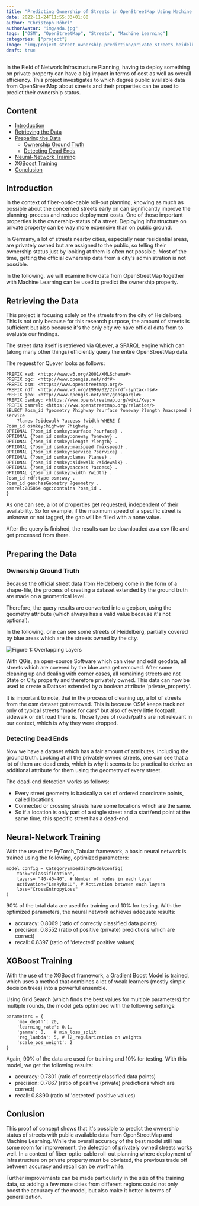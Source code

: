 ```yaml
---
title: "Predicting Ownership of Streets in OpenStreetMap Using Machine Learning"
date: 2022-11-24T11:55:33+01:00
author: "Christoph Röhrl"
authorAvatar: "img/ada.jpg"
tags: ["OSM", "OpenStreetMap", "Streets", "Machine Learning"]
categories: ["project"]
image: "img/project_street_ownership_prediction/private_streets_heidelberg.png"
draft: true
---
```


In the Field of Network Infrastructure Planning, having to deploy something on
private property can have a big impact in terms of cost as well as overall efficiency.
This project investigates to which degree public available data from
OpenStreetMap about streets and their properties can be used to predict their ownership status.

<!--more-->

## Content

+ [Introduction](#introduction)
+ [Retrieving the Data](#retrieving-the-data)
+ [Preparing the Data](#preparing-the-data)
    - [Ownership Ground Truth](#ownership-ground-truth)
    - [Detecting Dead Ends](#detecting-dead-ends)
+ [Neural-Network Training](#neural-network-training)
+ [XGBoost Training](#xgboost-training)
+ [Conclusion](#conlusion)

## Introduction

In the context of fiber-optic-cable roll-out planning, knowing as much as possible about the concerned streets early on can
significantly improve the planning-process and reduce deployment costs. One of those important properties is the
ownership-status of a street. Deploying infrastructure on private property can be way more expensive than on public ground.

In Germany, a lot of streets nearby cities, especially near residential areas, are privately owned but are assigned to the public,
so telling their ownership status just by looking at them is often not possible. Most of the time, getting the official ownership data from a city's administration is not possible.

In the following, we will examine how data from OpenStreetMap together with Machine Learning can be used to predict the ownership property.

## Retrieving the Data

This project is focusing solely on the streets from the city of Heidelberg. This is not only because for this research purpose, the amount of streets is sufficient but also because it's the only city we have official data from to evaluate our findings.

The street data itself is retrieved via QLever, a SPARQL engine which can (along many other things) efficiently query the entire OpenStreetMap data.

The request for QLever looks as follows:

    PREFIX xsd: <http://www.w3.org/2001/XMLSchema#>
    PREFIX ogc: <http://www.opengis.net/rdf#>
    PREFIX osm: <https://www.openstreetmap.org/>
    PREFIX rdf: <http://www.w3.org/1999/02/22-rdf-syntax-ns#>
    PREFIX geo: <http://www.opengis.net/ont/geosparql#>
    PREFIX osmkey: <https://www.openstreetmap.org/wiki/Key:>
    PREFIX osmrel: <https://www.openstreetmap.org/relation/>
    SELECT ?osm_id ?geometry ?highway ?surface ?oneway ?length ?maxspeed ?service
        ?lanes ?sidewalk ?access ?width WHERE {
    ?osm_id osmkey:highway ?highway .
    OPTIONAL {?osm_id osmkey:surface ?surface} .
    OPTIONAL {?osm_id osmkey:oneway ?oneway} .
    OPTIONAL {?osm_id osmkey:length ?length} .
    OPTIONAL {?osm_id osmkey:maxspeed ?maxspeed} .
    OPTIONAL {?osm_id osmkey:service ?service} .
    OPTIONAL {?osm_id osmkey:lanes ?lanes} .
    OPTIONAL {?osm_id osmkey:sidewalk ?sidewalk} .
    OPTIONAL {?osm_id osmkey:access ?access} .
    OPTIONAL {?osm_id osmkey:width ?width} .
    ?osm_id rdf:type osm:way .
    ?osm_id geo:hasGeometry ?geometry .
    osmrel:285864 ogc:contains ?osm_id .
    }

As one can see, a lot of properties get requested, independent of their availability. So for example, if the maximum speed of a specific street is unknown or not tagged, the gab will be filled with a none value.

After the query is finished, the results can be downloaded as a csv file and get processed from there.

## Preparing the Data

### Ownership Ground Truth

Because the official street data from Heidelberg come in the form of a shape-file, the process of creating a dataset extended by the ground truth are made on a geometrical level.

Therefore, the query results are converted into a geojson, using the geometry attribute (which always has a valid value because it's not optional).

In the following, one can see some streets of Heidelberg, partially covered by blue areas which are the streets owned by the city.

![Figure 1: Overlapping Layers](/img/project_street_ownership_prediction/heidelberg_streets.png)

With QGis, an open-source Software which can view and edit geodata, all streets which are covered by the blue area get removed.
After some cleaning up and dealing with corner cases, all remaining streets are not State or City property and therefore privately owned.
This data can now be used to create a Dataset extended by a boolean attribute 'private_property'.

It is important to note, that in the process of cleaning up, a lot of streets from the osm dataset got removed.
This is because OSM keeps track not only of typical streets "made for cars" but also of every little footpath, sidewalk
or dirt road there is. Those types of roads/paths are not relevant in our context, which is why they were dropped.

### Detecting Dead Ends

Now we have a dataset which has a fair amount of attributes, including the ground truth.
Looking at all the privately owned streets, one can see that a lot of them are dead ends, which
is why it seems to be practical to derive an additional attribute for them using the geometry of every street.

The dead-end detection works as follows:

- Every street geometry is basically a set of ordered coordinate points, called locations.
- Connected or crossing streets have some locations which are the same.
- So if a location is only part of a single street and a start/end point at the same time,
  this specific street has a dead-end.


## Neural-Network Training

With the use of the PyTorch_Tabular framework, a basic neural network is trained using the following, optimized parameters:

    model_config = CategoryEmbeddingModelConfig(
        task="classification",
        layers= "40-40-40", # Number of nodes in each layer
        activation="LeakyReLU", # Activation between each layers
        loss="CrossEntropyLoss"
    )

90% of the total data are used for training and 10% for testing.
With the optimized parameters, the neural network achieves adequate results:

+ accuracy:  0.8069 (ratio of correctly classified data points)
+ precision: 0.8552 (ratio of positive (private) predictions which are correct)
+ recall:    0.8397 (ratio of 'detected' positive values)


## XGBoost Training

With the use of the XGBoost framework, a Gradient Boost Model is trained, which uses a method that
combines a lot of weak learners (mostly simple decision trees) into a powerful ensemble.

Using Grid Search (which finds the best values for multiple parameters) for multiple rounds, the model
gets optimized with the following settings:

    parameters = {
        'max_depth': 20,
        'learning_rate': 0.1,
        'gamma': 0,   # min_loss_split
        'reg_lambda': 5, # l2_regularization on weights
        'scale_pos_weight': 2
    }

Again, 90% of the data are used for training and 10% for testing.
With this model, we get the following results:

+ accuracy:  0.7801 (ratio of correctly classified data points)
+ precision: 0.7867 (ratio of positive (private) predictions which are correct)
+ recall:    0.8890 (ratio of 'detected' positive values)

## Conlusion

This proof of concept shows that it's possible to predict the ownership status
of streets with public available data from OpenStreetMap and Machine Learning. While the overall
accuracy of the best model still has some room for improvement, the detection of privately owned streets
works well. In a context of fiber-optic-cable roll-out planning where deployment of infrastructure on private
property must be obviated, the previous trade off between accuracy and recall can be worthwhile.

Further improvements can be made particularly in the size of the training data,
so adding a few more cities from different regions could not only boost the accuracy of the
model, but also make it better in terms of generalization.

